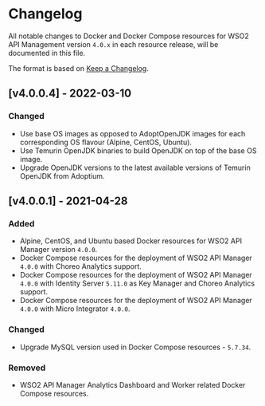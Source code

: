 # Changelog

All notable changes to Docker and Docker Compose resources for WSO2 API Management version `4.0.x` in each resource release, will be documented in this file.

The format is based on [Keep a Changelog](https://keepachangelog.com/en/1.0.0/).

## [v4.0.0.4] - 2022-03-10

### Changed
- Use base OS images as opposed to AdoptOpenJDK images for each corresponding OS flavour (Alpine, CentOS, Ubuntu).
- Use Temurin OpenJDK binaries to build OpenJDK on top of the base OS image.
- Upgrade OpenJDK versions to the latest available versions of Temurin OpenJDK from Adoptium. 

## [v4.0.0.1] - 2021-04-28

### Added

- Alpine, CentOS, and Ubuntu based Docker resources for WSO2 API Manager version `4.0.0`.
- Docker Compose resources for the deployment of WSO2 API Manager `4.0.0` with Choreo Analytics support.
- Docker Compose resources for the deployment of WSO2 API Manager `4.0.0` with Identity Server `5.11.0` as Key Manager and Choreo Analytics support.
- Docker Compose resources for the deployment of WSO2 API Manager `4.0.0` with Micro Integrator `4.0.0`.

### Changed

- Upgrade MySQL version used in Docker Compose resources - `5.7.34`.

### Removed

- WSO2 API Manager Analytics Dashboard and Worker related Docker Compose resources.
